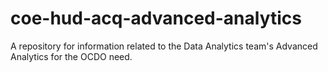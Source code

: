 # coe-hud-acq-advanced-analytics
A repository for information related to the Data Analytics team's Advanced Analytics for the OCDO need.
